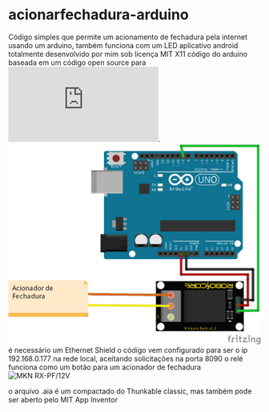 # acionarfechadura-arduino
Código simples que permite um acionamento de fechadura pela internet usando um arduino, também funciona com um LED
aplicativo android totalmente desenvolvido por mim sob licença MIT X11
código do arduino baseada em um código open source para ![acender um LED via web](http://facacomarduino.info/projeto-22-ascendo-led-com-o-shield.html).
![alt](https://raw.githubusercontent.com/vitorgamer58/acionarfechadura-arduino/master/acionadordefechadura_bb.png)
é necessário um Ethernet Shield
o código vem configurado para ser o ip 192.168.0.177 na rede local, aceitando solicitações na porta 8090
o relé funciona como um botão para um acionador de fechadura ![MKN RX-PF/12V](https://www.mkn.ind.br/receptores?lightbox=dataItem-je63t624)

o arquivo .aia é um compactado do Thunkable classic, mas também pode ser aberto pelo MIT App Inventor
